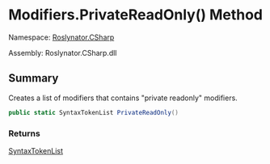 # Modifiers\.PrivateReadOnly\(\) Method

Namespace: [Roslynator.CSharp](../../README.md)

Assembly: Roslynator\.CSharp\.dll

## Summary

Creates a list of modifiers that contains "private readonly" modifiers\.

```csharp
public static SyntaxTokenList PrivateReadOnly()
```

### Returns

[SyntaxTokenList](https://docs.microsoft.com/en-us/dotnet/api/microsoft.codeanalysis.syntaxtokenlist)


